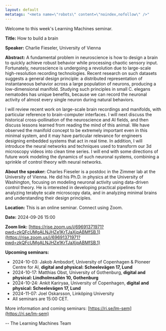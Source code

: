 ```yaml
---
layout: default
metatags: "<meta name=\"robots\" content=\"noindex,nofollow\" />"
---
```

 
Welcome to this week's Learning Machines seminar.

**Title:** How to build a brain

**Speaker:** Charlie Fieseler, University of Vienna

**Abstract:** A fundamental problem in neuroscience is how to design a brain to quickly achieve robust behavior while processing chaotic sensory input. Fortunately, neuroscience is undergoing a revolution due to large-scale high-resolution recording technologies. Recent research on such datasets suggests a general design principle: a distributed representation of instantaneous behavior across a large population of neurons, producing a low-dimensional manifold. Studying such principles in small C. elegans nematodes has unique benefits, because we can record the neuronal activity of almost every single neuron during natural behaviors.

I will review recent work on large-scale brain recordings and manifolds, with particular reference to brain-computer interfaces. I will next discuss the historical cross-pollination of the neuroscience and AI fields, and then discuss lessons learned from reading the mind of this animal. We have observed the manifold concept to be extremely important even in this minimal system, and it may have particular relevance for engineers designing embedded systems that act in real time. In addition, I will introduce the neural networks and techniques used to transform our 3d microscopy videos into clean time series. I will end with some directions of future work modeling the dynamics of such neuronal systems, combining a sprinkle of control theory with neural networks.

**About the speaker:** Charles Fieseler is a postdoc in the Zimmer lab at the University of Vienna. He did his Ph.D. in physics at the University of Washington, focusing on modeling neuronal activity using data-driven control theory. He is interested in developing practical pipelines for analyzing terabyte scale microscopy data, and in analyzing minimal brains and understanding their design principles.

**Location:** This is an online seminar. Connect using Zoom.

**Date:** 2024-09-26 15:00

**Zoom link:** [https://rise.zoom.us/j/69691371971?pwd=zkQFcUMgALNJHZe1KrTJaXjpABMfSB.1](https://rise.zoom.us/j/69691371971?pwd=zkQFcUMgALNJHZe1KrTJaXjpABMfSB.1)

**Upcoming seminars:**

* 2024-10-03: Jakob Ambsdorf, University of Copenhagen & Pioneer Centre for AI, **digital and physical: Scheelevägen 17, Lund**
* 2024-10-17: Matthias Obst, University of Gothenburg, **digital and physical: Lindholmsallén 10, Gothenburg**
* 2024-10-24: Ankit Kariryaa, University of Copenhagen, **digital and physical: Scheelevägen 17, Lund**
* 2024-11-07: Joel Oskarsson, Linköping University
* All seminars are 15:00 CET.

More information and coming seminars: [https://ri.se/lm-sem](https://ri.se/lm-sem)

-- The Learning Machines Team

